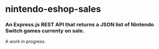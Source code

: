 # nintendo-eshop-sales

### An Express.js REST API that returns a JSON list of Nintendo Switch games currenty on sale. 
A work in progress.

